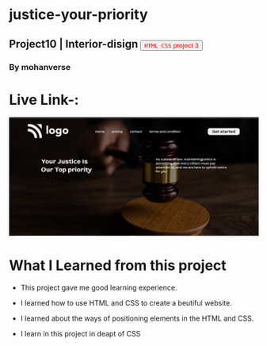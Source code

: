 # justice-your-priority
## Project10 | Interior-disign <a><button name="button" style = "color: red" onclick="https:">`HTML CSS` project 3</button></a>
### By mohanverse

# Live Link-: [](justice-your-priority)

![project 3](./assests/Screenshot%20(69).png)

# What I Learned from this project

* This project gave me good learning experience.

* I learned how to use HTML and CSS to create a beutiful website.

* I learned about the ways of positioning elements in the HTML and CSS.
* I learn in this project in deapt of CSS


